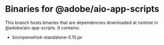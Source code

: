 # Binaries for @adobe/aio-app-scripts

This branch hosts binaries that are dependencies downloaded at runtime in @adobe/aio-app-scripts. It contains:

- bin/openwhisk-standalone-0.10.jar
